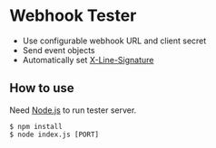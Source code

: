 # Webhook Tester

- Use configurable webhook URL and client secret
- Send event objects
- Automatically set [X-Line-Signature](https://developers.line.me/en/docs/messaging-api/reference/#signature-validation)

## How to use

Need [Node.js](http://nodejs.org) to run tester server.

```
$ npm install
$ node index.js [PORT]
```
